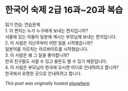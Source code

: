 # 한국어 숙제 2급 16과~20과 복습

<p>읽기 연습: 연습문제<br>1. 이 편지는 누가 누구에게 보내는 편지입니까?<br>서울에 있는 아들이 일본에 계시는 부모님께 보내는 편지입니다.<br>2. 이 사람은 지난주부터 어떤 일을 시작했습니까?<br>일본어를 가르치는 아르바이트를 시작했습니다.<br>3. 이 사람은 왜 그 일을 좋아합니까?<br>한국 친구들도 사귈 수 있고 용돈도 벌 수 있기 때문입니다.<br>4. 이 사람은 부모님이 한국에 오시면 어디로 안내하려고 합니까?<br>한국에서 유명한 곳으로 안내하려고 합니다.</p>


*This post was originally hosted [elsewhere](http://planspace.blogspot.com/2009/05/2-1620.html).*
